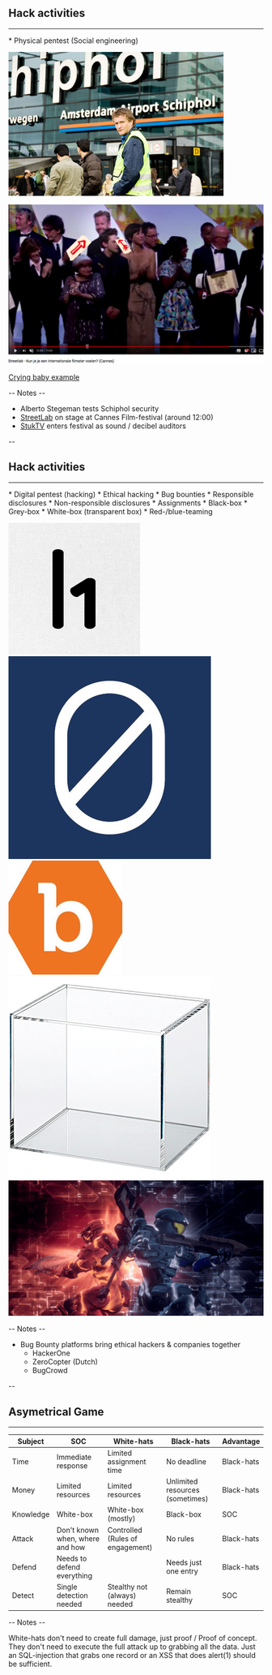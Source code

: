 ## Hack activities
<hr />
* Physical pentest (Social engineering)

![](./pics/stegemanschiphol.jpg)<!-- .element style="position: fixed; width: 350px; top: 200px; right: 120px; background-color: #ffffff;" -->

![](./pics/streetlab.png)<!-- .element style="position: fixed; width: 400px; top: 300px; left: 60px; background-color: #ffffff;" -->

[Crying baby example](https://www.youtube.com/watch?v=lc7scxvKQOo)

-- Notes --

* Alberto Stegeman tests Schiphol security
* [StreetLab](https://www.youtube.com/watch?v=d8cB0x5wEBc&t=475) on stage at Cannes Film-festival (around 12:00)
* [StukTV](https://www.youtube.com/watch?v=vFd6kIdjUpM) enters festival as sound / decibel auditors

--

## Hack activities
<hr />
* Digital pentest (hacking)
  * Ethical hacking<!-- .element: class="fragment" data-fragment-index="1" -->
    * Bug bounties<!-- .element: class="fragment" data-fragment-index="1" -->
    * Responsible disclosures<!-- .element: class="fragment" data-fragment-index="1" -->
    * Non-responsible disclosures<!-- .element: class="fragment" data-fragment-index="1" -->
  * Assignments<!-- .element: class="fragment" data-fragment-index="2" -->
    * Black-box<!-- .element: class="fragment" data-fragment-index="2" -->
    * Grey-box<!-- .element: class="fragment" data-fragment-index="2" -->
    * White-box (transparent box)<!-- .element: class="fragment" data-fragment-index="2" -->
  * Red-/blue-teaming<!-- .element: class="fragment" data-fragment-index="3" -->

![](./pics/hackerone.png)<!-- .element style="position: fixed; width: 150px; top: 170px; right: 50px; background-color: #ffffff;" class="fragment" data-fragment-index="1" -->
![](./pics/zerocopter.jpg)<!-- .element style="position: fixed; width: 150px; top: 190px; right: 170px; background-color: #ffffff;" class="fragment" data-fragment-index="1" -->
![](./pics/bugcrowd.jpeg)<!-- .element style="position: fixed; width: 150px; top: 210px; right: 290px; background-color: #ffffff;" class="fragment" data-fragment-index="1" -->
![](./pics/transparant_box.jpg)<!-- .element style="position: fixed; width: 150px; top: 330px; right: 100px; background-color: #ffffff;" class="fragment" data-fragment-index="2" -->
![](./pics/red_blue.png)<!-- .element style="position: fixed; width: 300px; bottom: 20px; right: 50px; background-color: #ffffff;" class="fragment" data-fragment-index="3" -->

-- Notes --

* Bug Bounty platforms bring ethical hackers & companies together
  * HackerOne
  * ZeroCopter (Dutch)
  * BugCrowd



--

<!-- .slide: class="table-medium" -->

## Asymetrical Game
<hr />

| Subject   | SOC                               | White-hats                    | Black-hats                        | Advantage |
|-----------|-----------------------------------|-------------------------------|-----------------------------------|-----------|
| Time      | Immediate response                | Limited assignment time       | No deadline                       | Black-hats|
| Money     | Limited resources                 | Limited resources             | Unlimited resources (sometimes)   | Black-hats|
| Knowledge | White-box                         | White-box (mostly)            | Black-box                         | SOC       |
| Attack    | Don't known when, where and how   | Controlled (Rules of engagement)| No rules                        | Black-hats|
| Defend    | Needs to defend everything        |                               | Needs just one entry              | Black-hats|
| Detect    | Single detection needed           | Stealthy not (always) needed  | Remain stealthy                   | SOC       |


-- Notes --

White-hats don't need to create full damage, just proof / Proof of concept.
They don't need to execute the full attack up to grabbing all the data.
Just an SQL-injection that grabs one record or an XSS that does alert(1) should be sufficient.

